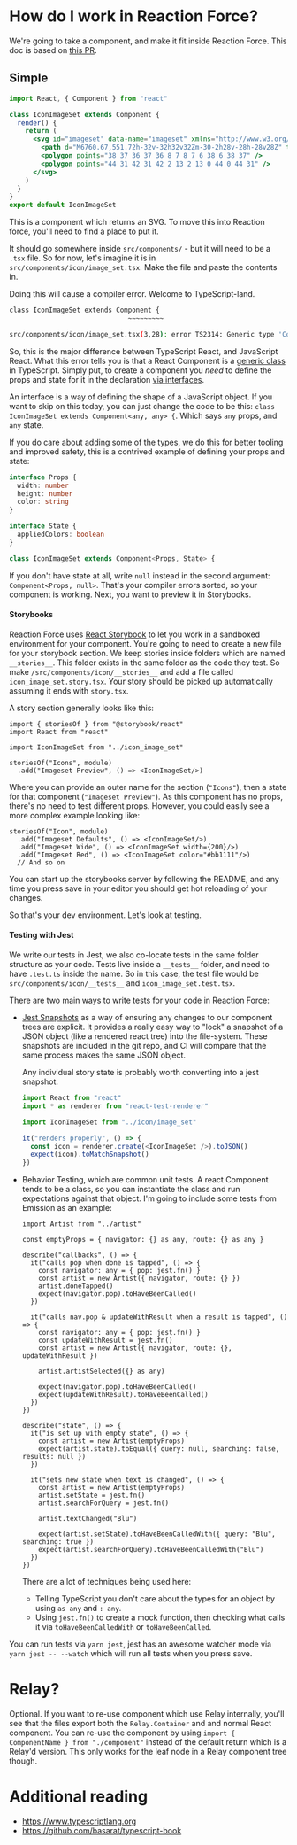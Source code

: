 # How do I work in Reaction Force?

We're going to take a component, and make it fit inside Reaction Force. This doc is based 
on [this PR](https://github.com/artsy/reaction-force/pull/176).

## Simple

```jsx
import React, { Component } from "react"

class IconImageSet extends Component {
  render() {
    return (
      <svg id="imageset" data-name="imageset" xmlns="http://www.w3.org/2000/svg" viewBox="0 0 44 44">
        <path d="M6760.67,551.72h-32v-32h32v32Zm-30-2h28v-28h-28v28Z" transform="translate(-6728.67 -507.72)" />
        <polygon points="38 37 36 37 36 8 7 8 7 6 38 6 38 37" />
        <polygon points="44 31 42 31 42 2 13 2 13 0 44 0 44 31" />
      </svg>
    )
  }
}
export default IconImageSet
```

This is a component which returns an SVG. To move this into Reaction force, you'll need to find a place to put it. 

It should go somewhere inside `src/components/` - but it will need to be a `.tsx` file. So for now, let's imagine it is
in `src/components/icon/image_set.tsx`. Make the file and paste the contents in.

Doing this will cause a compiler error. Welcome to TypeScript-land.

```sh
class IconImageSet extends Component {
                              ~~~~~~~~~

src/components/icon/image_set.tsx(3,28): error TS2314: Generic type 'Component<P, S>' requires 2 type argument(s).
```

So, this is the major difference between TypeScript React, and JavaScript React. What this error tells you is that a 
React Component is a [generic class](https://www.typescriptlang.org/docs/handbook/generics.html) in TypeScript. Simply put,
to create a component you _need_ to define the props and state for it in the declaration [via interfaces](https://www.typescriptlang.org/docs/handbook/interfaces.html).

An interface is a way of defining the shape of a JavaScript object. If you want to skip on this today, you can just 
change the code to be this: `class IconImageSet extends Component<any, any> {`. Which says `any` props, and `any` state.

If you do care about adding some of the types, we do this for better tooling and improved safety, this is a contrived 
example of defining your props and state:

```ts
interface Props {
  width: number
  height: number
  color: string
}

interface State {
  appliedColors: boolean
}

class IconImageSet extends Component<Props, State> {
```

If you don't have state at all, write `null` instead in the second argument: `Component<Props, null>`. That's your 
compiler errors sorted, so your component is working. Next, you want to preview it in Storybooks.

#### Storybooks

Reaction Force uses [React Storybook](https://storybook.js.org) to let you work in a sandboxed environment for your component.
You're going to need to create a new file for your storybook section. We keep stories inside folders which are named `__stories__`. This folder exists in the same folder as the code they test. So make `/src/components/icon/__stories__` 
and add a file called  `icon_image_set.story.tsx`. Your story should be picked up automatically assuming it 
ends with `story.tsx`. 

A story section generally looks like this:

```tsx
import { storiesOf } from "@storybook/react"
import React from "react"

import IconImageSet from "../icon_image_set"

storiesOf("Icons", module)
  .add("Imageset Preview", () => <IconImageSet/>)
```

Where you can provide an outer name for the section (`"Icons"`), then a state for that component (`"Imageset Preview"`). 
As this component has no props, there's no need to test different props. However, you could easily see a more complex
example looking like:

```tsx
storiesOf("Icon", module)
  .add("Imageset Defaults", () => <IconImageSet/>)
  .add("Imageset Wide", () => <IconImageSet width={200}/>)
  .add("Imageset Red", () => <IconImageSet color="#bb1111"/>)
  // And so on
```

You can start up the storybooks server by following the README, and any time you press save in your editor you should 
get hot reloading of your changes.

So that's your dev environment. Let's look at testing.

#### Testing with Jest 

We write our tests in Jest, we also co-locate tests in the same folder structure as your code. Tests live inside a `__tests__`
folder, and need to have `.test.ts` inside the name. So in this case, the test file would be `src/components/icon/__tests__` 
and `icon_image_set.test.tsx`.

There are two main ways to write tests for your code in Reaction Force:

* [Jest Snapshots](https://facebook.github.io/jest/docs/snapshot-testing.html) as a way of ensuring any changes to 
our component trees are explicit. It provides a really easy way to "lock" a snapshot of a JSON object (like a rendered 
react tree) into the file-system. These snapshots are included in the git repo, and CI will compare that the same process
makes the same JSON object.

  Any individual story state is probably worth converting into a jest snapshot.

  ```js
  import React from "react"
  import * as renderer from "react-test-renderer"

  import IconImageSet from "../icon/image_set"

  it("renders properly", () => {
    const icon = renderer.create(<IconImageSet />).toJSON()
    expect(icon).toMatchSnapshot()
  })
  ```

* Behavior Testing, which are common unit tests. A react Component tends to be a class, so you can instantiate the class
and run expectations against that object. I'm going to include some tests from Emission as an example:

  ```tsx
  import Artist from "../artist"

  const emptyProps = { navigator: {} as any, route: {} as any }

  describe("callbacks", () => {
    it("calls pop when done is tapped", () => {
      const navigator: any = { pop: jest.fn() }
      const artist = new Artist({ navigator, route: {} })
      artist.doneTapped()
      expect(navigator.pop).toHaveBeenCalled()
    })

    it("calls nav.pop & updateWithResult when a result is tapped", () => {
      const navigator: any = { pop: jest.fn() }
      const updateWithResult = jest.fn()
      const artist = new Artist({ navigator, route: {}, updateWithResult })

      artist.artistSelected({} as any)

      expect(navigator.pop).toHaveBeenCalled()
      expect(updateWithResult).toHaveBeenCalled()
    })
  })

  describe("state", () => {
    it("is set up with empty state", () => {
      const artist = new Artist(emptyProps)
      expect(artist.state).toEqual({ query: null, searching: false, results: null })
    })

    it("sets new state when text is changed", () => {
      const artist = new Artist(emptyProps)
      artist.setState = jest.fn()
      artist.searchForQuery = jest.fn()

      artist.textChanged("Blu")

      expect(artist.setState).toHaveBeenCalledWith({ query: "Blu", searching: true })
      expect(artist.searchForQuery).toHaveBeenCalledWith("Blu")
    })
  })
  ```
 
  There are a lot of techniques being used here:

  * Telling TypeScript you don't care about the types for an object by using `as any` and `: any`.
  * Using `jest.fn()` to create a mock function, then checking what calls it via `toHaveBeenCalledWith` or `toHaveBeenCalled`.

You can run tests via `yarn jest`, jest has an awesome watcher mode via ` yarn jest -- --watch` which will run all tests 
when you press save.

# Relay?

Optional. If you want to re-use component which use Relay internally, you'll see that the files export both the `Relay.Container` and
and normal React component. You can re-use the component by using `import { ComponentName } from "./component"` instead of
the default return which is a Relay'd version. This only works for the leaf node in a Relay component tree though.

# Additional reading

  - https://www.typescriptlang.org
  - https://github.com/basarat/typescript-book
